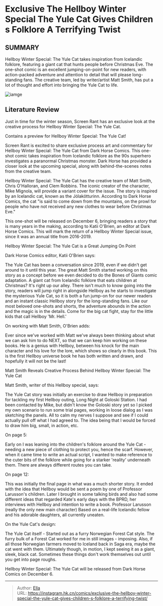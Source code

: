 # Exclusive The Hellboy Winter Special The Yule Cat Gives Children s Folklore A Terrifying Twist


## SUMMARY 



  Hellboy Winter Special: The Yule Cat takes inspiration from Icelandic folklore, featuring a giant cat that hunts people before Christmas Eve.   The one-shot comic is an excellent jumping-on-point for new readers, with action-packed adventure and attention to detail that will please long-standing fans.   The creative team, led by writer/artist Matt Smith, has put a lot of thought and effort into bringing the Yule Cat to life.  

![iamge](https://static1.srcdn.com/wordpress/wp-content/uploads/2023/12/yule-cat-hellboy-winter-special.jpg)

## Literature Review

Just in time for the winter season, Screen Rant has an exclusive look at the creative process for Hellboy Winter Special: The Yule Cat.






Contains a preview for Hellboy Winter Special: The Yule Cat!







Screen Rant is excited to share exclusive process art and commentary for Hellboy Winter Special: The Yule Cat from Dark Horse Comics. This one-shot comic takes inspiration from Icelandic folklore as the 90s superhero investigates a paranormal Christmas monster. Dark Horse has provided a closer look at the upcoming special, along with behind-the-scenes notes from the creative team.

Hellboy Winter Special: The Yule Cat has the creative team of Matt Smith, Chris O&#39;Halloran, and Clem Robbins. The iconic creator of the character, Mike Mignola, will provide a variant cover for the issue. The story is inspired by an Icelandic cat, known as the Jólakötturinn. According to Dark Horse Comics, the cat &#34;is said to come down from the mountains, on the prowl for people who have not received any new clothes to wear before Christmas Eve.&#34;



          




This one-shot will be released on December 6, bringing readers a story that is many years in the making, according to Katii O&#39;Brien, an editor at Dark Horse Comics. This will mark the return of a Hellboy Winter Special issue, since it was an annual title from 2016-2019.


 Hellboy Winter Special: The Yule Cat is a Great Jumping On Point 
         

Dark Horse Comics editor, Katii O&#39;Brien says:


The Yule Cat has been a conversation since 2019, even if we didn&#39;t get around to it until this year. The great Matt Smith started working on this story as a concept before we even decided to do the Bones of Giants comic adaptation. A giant cat from Icelandic folklore that eats children at Christmas? It&#39;s right up our alley. There isn&#39;t much to know going into the story, readers will jump right in alongside Hellboy as he starts to investigate the mysterious Yule Cat, so it is both a fun jump-on for our newer readers and an instant classic Hellboy story for the long-standing fans. Like our most beloved one-shots and shorts, the adventure abounds in the action and the magic is in the details. Come for the big cat fight, stay for the little kids that call Hellboy &#39;Mr. Hell.&#39;





On working with Matt Smith, O&#39;Brien adds:


Ever since we&#39;ve worked with Matt we&#39;ve always been thinking about what we can ask him to do NEXT, so that we can keep him working on these books. He is a genius with Hellboy, between his knock for the main character and his love for the lore, which shows so clearly in this book. This is the first Hellboy universe book he has both written and drawn, and hopefully it will not be the last!




 Matt Smith Reveals Creative Process Behind Hellboy Winter Special: The Yule Cat 
         

Matt Smith, writer of this Hellboy special, says:


The Yule Cat story was initially an exercise to draw Hellboy in preparation for tackling my first Hellboy outing, Long Night at Goloski Station. I had been contacted by Mike, but didn&#39;t know the Goloski story yet so I picked my own scenario to run some trial pages, working in loose dialog as I was sketching the panels. All to calm my nerves I suppose and see if I could actually pull off what I had agreed to. The idea being that I would be forced to draw him big, small, in action, etc.





On page 5:


Early on I was leaning into the children&#39;s folklore around the Yule Cat - needing a new piece of clothing to protect you, hence the scarf. However, when it came time to write an actual script, I wanted to make reference to the cuter bits of the folklore while going for a starker &#39;reality&#39; underneath them. There are always different routes you can take.


On page 12:


This was initially the final page in what was a much shorter story. It ended with the idea that Hellboy would be sent a poem by one of Professor Larusson&#39;s children. Later I brought in some talking birds and also had some different ideas that regarded Kate&#39;s early days with the BPRD, her interviews with Hellboy and intention to write a book.
Professor Larusson (really the only new main character) Based on a real-life Icelandic fellow and his adorable daughters, all currently uneaten.


On the Yule Cat&#39;s design:


The Yule Cat itself - Started out as a furry Norwegian Forest Cat style. The furry bulk of a Forest Cat worked for me in still images - imposing. Also, if all those Norwegian farmers moved to Iceland back in Saga era, maybe the cat went with them. Ultimately though, in motion, I kept seeing it as a giant, sleek, black cat. Sometimes these things don&#39;t work themselves out until you get into page roughs.





Hellboy Winter Special: The Yule Cat will be released from Dark Horse Comics on December 6.



---

> Author: [Ella](https://instagram.hk.cn/)  
> URL: https://instagram.hk.cn/comics/exclusive-the-hellboy-winter-special-the-yule-cat-gives-children-s-folklore-a-terrifying-twist/  

